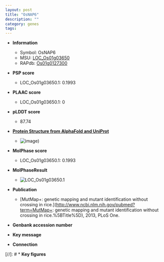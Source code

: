 ```yaml
---
layout: post
title: "OsNAP6"
description: ""
category: genes
tags: 
---
```


* **Information**  
    + Symbol: OsNAP6  
    + MSU: [LOC_Os01g03650](http://rice.plantbiology.msu.edu/cgi-bin/ORF_infopage.cgi?orf=LOC_Os01g03650)  
    + RAPdb: [Os01g0127300](http://rapdb.dna.affrc.go.jp/viewer/gbrowse_details/irgsp1?name=Os01g0127300)  

* **PSP score**  
    + LOC_Os01g03650.1: 0.1993 

* **PLAAC score**  
    + LOC_Os01g03650.1: 0 

* **pLDDT score**
    + 87.74

* **[Protein Structure from AlphaFold and UniProt](https://www.uniprot.org/uniprotkb/Q5ZDZ8/entry#structure)**
    + ![image](https://ricepsp.github.io/images/Q5/AF-Q5ZDZ8-F1.png))

* **MolPhase score**
    + LOC_Os01g03650.1: 0.1993

* **MolPhaseResult**
    + ![LOC_Os01g03650.1](https://ricepsp.github.io/pictures/LOC_Os01g/LOC_Os01g03650.1.png)

* **Publication**  
    + [MutMap+: genetic mapping and mutant identification without crossing in rice.](http://www.ncbi.nlm.nih.gov/pubmed?term=MutMap+: genetic mapping and mutant identification without crossing in rice.%5BTitle%5D), 2013, PLoS One.

* **Genbank accession number**  

* **Key message**  

* **Connection**  

[//]: # * **Key figures**  



